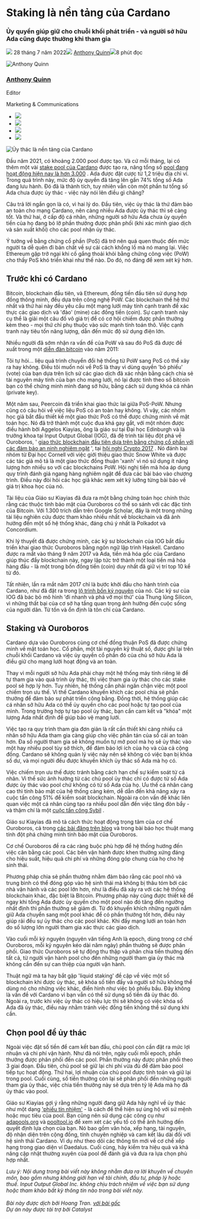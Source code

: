 # Staking là nền tảng của Cardano

### **Ủy quyền giúp giữ cho chuỗi khối phát triển - và người sở hữu Ada cũng được thưởng khi tham gia**

![](img/2022-07-28-staking-is-the-bedrock-of-cardano.002.png) 28 tháng 7 năm 2022![](img/2022-07-28-staking-is-the-bedrock-of-cardano.002.png) [Anthony Quinn](/en/blog/authors/anthony-quinn/page-1/)![](img/2022-07-28-staking-is-the-bedrock-of-cardano.003.png)8 phút đọc

![Anthony Quinn](img/2022-07-28-staking-is-the-bedrock-of-cardano.004.png)[](/en/blog/authors/anthony-quinn/page-1/)

### [**Anthony Quinn**](/en/blog/authors/anthony-quinn/page-1/)

Editor

Marketing &amp; Communications

- ![](img/2022-07-28-staking-is-the-bedrock-of-cardano.005.png)[](mailto:anthony.quinn@iohk.io "E-mail")
- ![](img/2022-07-28-staking-is-the-bedrock-of-cardano.006.png)[](https://www.youtube.com/watch?v=KkcAic12dvc "YouTube")
- ![](img/2022-07-28-staking-is-the-bedrock-of-cardano.007.png)[](https://www.linkedin.com/in/tony-quinn-frsa-0b093229 "LinkedIn")
- ![](img/2022-07-28-staking-is-the-bedrock-of-cardano.008.png)[](https://twitter.com/IohkT "Twitter")

![Ủy thác là nền tảng của Cardano](https://github.com/cardano2vn/iohk-blog/blob/main/vi/docs1/2022/07/img/2022-07-28-staking-is-the-bedrock-of-cardano.009.png?raw=true)

Đầu năm 2021, có khoảng 2.000 pool được tạo. Và cứ mỗi tháng, lại có thêm một vài [stake pool của Cardano](https://docs.cardano.org/getting-started/operating-a-stake-pool/about-stake-pools) được tạo ra, nâng tổng số [pool đang hoạt động hiện nay là hơn 3.000](https://adapools.org/) . Ada được đặt cược từ 1,2 triệu địa chỉ ví. Trong quá trình này, mức độ ủy quyền đã tăng lên gần 74% tổng số Ada đang lưu hành. Đó đã là thành tích, tuy nhiên vẫn còn một phần tư tổng số Ada chưa được ủy thác - việc này nói lên điều gì chăng?

Câu trả lời ngắn gọn là có, vì hai lý do. Đầu tiên, việc ủy thác là thứ đảm bảo an toàn cho mạng Cardano, nên càng nhiều Ada được ủy thác thì sẽ càng tốt. Và thứ hai, ở cấp độ cá nhân, những người sở hữu Ada chưa ủy quyền tiền của họ đang bỏ lỡ phần thưởng được phân phối (khi xác minh giao dịch và sản xuất khối) cho các pool nhận ủy thác.

Ý tưởng về bằng chứng cổ phần (PoS) đã trở nên quá quen thuộc đến mức người ta dễ quên đi bản chất về sự cải cách khổng lồ mà nó mang lại. Việc Ethereum gặp trở ngại khi cố gắng thoải khỏi bằng chứng công việc (PoW) cho thấy PoS khó triển khai như thế nào. Do đó, nó đáng để xem xét kỹ hơn.

## **Trước khi có Cardano**

Bitcoin, blockchain đầu tiên, và Ethereum, đồng tiền đầu tiên sử dụng hợp đồng thông minh, đều dựa trên công nghệ PoW. Các blockchain thế hệ thứ nhất và thứ hai này đều yêu cầu một mạng lưới máy tính cạnh tranh để xác thực các giao dịch và 'đào' (mine) các đồng tiền (coin). Sự cạnh tranh này cụ thể là giải một câu đố vô giá trị để có cơ hội chiếm được phần thưởng kèm theo - mọi thứ chỉ phụ thuộc vào sức mạnh tính toán thô. Việc cạnh tranh này tiêu tốn năng lượng, dẫn đến mức độ sử dụng điện lớn.

Nhiều người đã sớm nhận ra vấn đề của PoW và sau đó PoS đã được đề xuất trong một [diễn đàn bitcoin](https://bitcointalk.org/index.php?topic=27787.0) vào năm 2011:

Tôi tự hỏi… liệu quá trình chuyển đổi hệ thống từ PoW sang PoS có thể xảy ra hay không. Điều tôi muốn nói về PoS là thay vì dùng quyền 'bỏ phiếu' (vote) của bạn dựa trên lịch sử các giao dịch đã xác nhận bằng cách chia sẻ tài nguyên máy tính của bạn cho mạng lưới, nó lại được tính theo số bitcoin bạn có thể chứng minh mình đang sở hữu, bằng cách sử dụng khóa cá nhân (private key).

Một năm sau, Peercoin đã triển khai giao thức lai giữa PoS-PoW. Nhưng cũng có câu hỏi về việc liệu PoS có an toàn hay không. Vì vậy, các nhóm học giả bắt đầu thiết kế một giao thức PoS có thể được chứng minh về mặt toán học. Nó đã trở thành một cuộc đua khá gay gắt, với một nhóm được điều hành bởi Aggelos Kiayias, ông là giáo sư tại Đại học Edinburgh và là trưởng khoa tại Input Output Global (IOG), đã đệ trình tài liệu đột phá về Ouroboros, ' [giao thức blockchain đầu tiên dựa trên bằng chứng cổ phần với các đảm bảo an ninh nghiêm ngặt](https://iohk.io/en/research/library/papers/ouroborosa-provably-secure-proof-of-stake-blockchain-protocol/) ', tại [hội nghị Crypto 2017](https://iohk.io/en/blog/posts/2017/06/19/proof-of-stake-protocol-ouroboros-at-crypto-17/) . Nó đánh bại nhóm từ Đại học Cornell với việc giới thiệu giao thức Snow White và được các tác giả mô tả là một giao thức đồng thuận 'xanh' vì nó sử dụng ít năng lượng hơn nhiều so với các blockchains PoW. Hội nghị tiền mã hóa áp dụng quy trình đánh giá ngang hàng nghiêm ngặt để đưa các bài báo vào chương trình. Điều này đòi hỏi các học giả khác xem xét kỹ lưỡng từng bài báo về giá trị khoa học của nó.

Tài liệu của Giáo sư Kiayias đã đưa ra một bằng chứng toán học chính thức rằng các thuộc tính bảo mật của Ouroboros có thể so sánh với các đặc tính của Bitcoin. Với 1.300 trích dẫn trên Google Scholar, đây là một trong những tài liệu nghiên cứu được tham khảo nhiều nhất về blockchain và đã ảnh hưởng đến một số hệ thống khác, đáng chú ý nhất là Polkadot và Concordium.

Khi lý thuyết đã được chứng minh, các kỹ sư blockchain của IOG bắt đầu triển khai giao thức Ouroboros bằng ngôn ngữ lập trình Haskell. Cardano được ra mắt vào tháng 9 năm 2017 và Ada, tiền mã hóa gốc của Cardano giúp thúc đẩy blockchain này, ngay lập tức trở thành một loại tiền mã hóa hàng đầu - là một trong bốn đồng tiền (coin) duy nhất đã giữ vị trí top 10 kể từ đó.

Tất nhiên, lần ra mắt năm 2017 chỉ là bước khởi đầu cho hành trình của Cardano, như đã đặt ra trong [lộ trình bốn kỷ nguyên](https://roadmap.cardano.org/en/) của nó. Các kỹ sư của IOG đã bác bỏ mô hình 'đi nhanh và phá vỡ mọi thứ' của Thung lũng Silicon, vì những thất bại của cơ sở hạ tầng quan trọng ảnh hưởng đến cuộc sống của người dân. Từ tốn và ổn định là tôn chỉ của Cardano.

## **Staking và Ouroboros**

Cardano dựa vào Ouroboros cùng cơ chế đồng thuận PoS đã được chứng minh về mặt toán học. Cổ phần, một tài nguyên kỹ thuật số, được ghi lại trên chuỗi khối Cardano và việc ủy quyền cổ phần đó của chủ sở hữu Ada là điều giữ cho mạng lưới hoạt động và an toàn.

Thay vì mỗi người sở hữu Ada phải chạy một hệ thống máy tính riêng lẻ để tự tham gia vào quá trình ủy thác, thì việc tham gia ủy thác cho các stake pool sẽ hợp lý hơn. Tuy nhiên, hệ thống cần phải ngăn chặn việc một pool chiếm trọn ưu thế. Vì thế Cardano khuyến khích các pool chia sẻ phần thưởng để đảm bảo sự phát triển công bằng. Đồng thời, hệ thống giúp các cá nhân sở hữu Ada có thể ủy quyền cho các pool hoặc tự tạo pool của mình. Trong trường hợp tự tạo pool ủy thác, bạn cần cam kết và "khóa" một lượng Ada nhất định để giúp bảo vệ mạng lưới.

Việc tạo ra quy trình tham gia đơn giản là rất cần thiết khi càng nhiều cá nhân sở hữu Ada tham gia càng giúp cho việc phân tán của sổ cái an toàn hơn. Đa số người tham gia sẽ không muốn tự mở pool mà họ sẽ ủy thác vào một hay nhiều pool tùy sở thích, để đảm bảo lợi ích của họ và của cả cộng đồng. Cardano sẽ không quản lý việc này nên sẽ không có việc bạn bị khóa số dư, và mọi người đều được khuyến khích ủy thác số Ada mà họ có.

Việc chiếm trọn ưu thế được tránh bằng cách hạn chế sự kiểm soát từ cá nhân. Vì thế sức ảnh hưởng từ các chủ pool ủy thác chỉ có được từ số Ada được ủy thác vào pool chứ không có từ số Ada của họ. Ưu thế cá nhân càng cao thì tính bảo mật của hệ thống càng kém, dễ dẫn đến khả năng xảy ra cuộc tấn công 51% để kiểm soát blockchain. Ngoài ra còn vấn đề khác liên quan việc một cá nhân cùng tạo ra nhiều pool dẫn đến việc tăng đòn bẩy - và thậm chí là một [cuộc tấn công Sybil](https://iohk.io/en/blog/posts/2018/10/29/preventing-sybil-attacks/) .

Giáo sư Kiayias đã mô tả cách thức hoạt động trọng tâm của cơ chế Ouroboros, cả trong [các bài đăng trên blog](https://iohk.io/en/blog/posts/2018/10/23/stake-pools-in-cardano/) và trong bài báo học thuật mang tính đột phá chứng minh tính bảo mật của Ouroboros.

Cơ chế Ouroboros đề ra các ràng buộc phù hợp để hệ thống hướng đến việc cân bằng các pool. Các bên vận hành được khen thưởng xứng đáng cho hiệu suất, hiệu quả chi phí và những đóng góp chung của họ cho hệ sinh thái.

Phương pháp chia sẻ phần thưởng nhằm đảm bảo rằng các pool nhỏ và trung bình có thể đóng góp vào hệ sinh thái mà không bị thâu tóm bới các nhà vận hành và các pool lớn hơn, như là điều đã xảy ra với các hệ thống blockchain khác, đặc biệt là Bitcoin. Phương pháp này cũng được thiết kế để ngay khi tổng Ada được ủy quyền cho một pool nào đó tăng đến ngưỡng nhất định thì phần thưởng sẽ giảm đi. Từ đó khuyến khích những người nắm giữ Ada chuyển sang một pool khác để có phần thưởng tốt hơn, điều này giúp rải đều sự ủy thác cho các pool khác. Khi đấy mạng lưới an toàn hơn do số lượng lớn người tham gia xác thực các giao dịch.

Vào cuối mỗi kỷ nguyên (nguyên văn tiếng Anh là epoch, dùng trong cơ chế Ouroboros, mỗi kỷ nguyên kéo dài năm ngày) phần thưởng sẽ được phân phối. Giao thức Ouroboros sẽ tự động thu thập và phân chia tiền thưởng đến tất cả, từ người vận hành pool cho đến những người tham gia ủy thác mà không cần đến sự can thiệp của người vận hành.

Thuật ngữ mà ta hay bắt gặp 'liquid staking' đề cập về việc một số blockchain khi được ủy thác, sẽ khóa số tiền đấy và người sở hữu không thể dùng nó cho những việc khác, điển hình như việc bỏ phiếu bầu. Đây không là vấn đề với Cardano vì bạn vẫn có thể sử dụng số tiền đã ủy thác đó. Ngoài ra, trước khi việc ủy thác có hiệu lực thì sẽ không có việc khóa số Ada đã ủy thác, điều này nhằm tránh việc đồng tiền không thể sử dụng khi cần.

## **Chọn pool để ủy thác**

Ngoài việc đặt số tiền để cam kết ban đầu, chủ pool còn cần đặt ra mức lợi nhuận và chi phí vận hành. Như đã nói trên, ngày cuối mỗi epoch, phần thưởng được phân phối đến các pool. Phần thưởng này được phân phối theo 3 giai đoạn. Đầu tiên, chủ pool sẽ giữ lại chi phí vừa đủ để đảm bảo pool tiếp tục hoạt động. Thứ hai, lợi nhuận của chủ pool được tính toán và giữ lại trong pool. Cuối cùng, số tiền thưởng còn lại sẽ phân phối đến những người tham gia ủy thác, việc chia tiền thưởng này sẽ dựa trên tỷ lệ Ada mà họ đã ủy thác vào pool.

Giáo sư Kiayias gợi ý rằng những người đang giữ Ada hãy nghĩ về ủy thác như một dạng ['phiếu tín nhiệm'](https://iohk.io/en/blog/posts/2020/11/13/the-general-perspective-on-staking-in-cardano/) - là cách để thể hiện sự ủng hộ với sứ mệnh hoặc mục tiêu của pool. Bạn cũng nên sử dụng các công cụ như [adapools.org](https://adapools.org/) và [pooltool.io](https://pooltool.io/) để xem xét các yếu tố có thể ảnh hưởng đến quyết định lựa chọn của bạn. Nó bao gồm văn hóa, xếp hạng, tài nguyên, độ nhận diện trên cộng đồng, tính chuyên nghiệp và cam kết lâu dài đối với hệ sinh thái Cardano. Ví dụ như theo dõi các thông tin mới về cơ chế xếp hạng trong giao diện ví Daedalus. Cuối cùng, hãy kiểm tra hiệu quả và khả năng cập nhật thường xuyên của pool để đánh giá và đưa ra lựa chọn phù hợp nhất.

*Lưu ý: Nội dung trong bài viết này không nhằm đưa ra lời khuyên về chuyên môn, bao gồm nhưng không giới hạn về tài chính, đầu tư, pháp lý hoặc thuế. Input Output Global Inc. không chịu trách nhiệm về việc bạn sử dụng hoặc tham khảo bất kỳ thông tin nào trong bài viết này.<br><br>Bài này được dịch bởi Hoang Tran. <a class="_active_edit_href" href="https://iohk.io/en/blog/posts/2022/07/28/staking-is-the-bedrock-of-cardano/">với bài gốc </a><br><em>Dự án này được tài trợ bởi Catalyst</em>*
